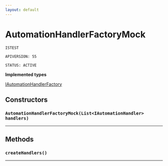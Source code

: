```yaml
---
layout: default
---
```

# AutomationHandlerFactoryMock

`ISTEST`

`APIVERSION: 55`

`STATUS: ACTIVE`

**Implemented types**

[IAutomationHandlerFactory](../Automation/IAutomationHandlerFactory.md)

## Constructors
### `AutomationHandlerFactoryMock(List<IAutomationHandler> handlers)`
---
## Methods
### `createHandlers()`
---
